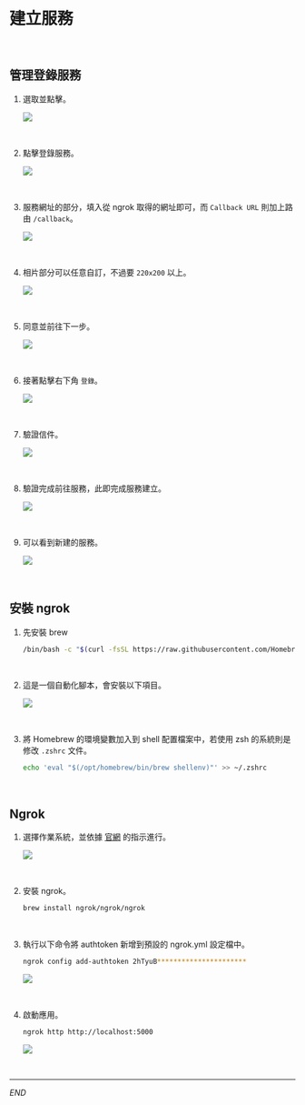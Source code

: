 # 建立服務

<br>

## 管理登錄服務

1. 選取並點擊。

    ![](images/img_01.png)

<br>

2. 點擊登錄服務。

    ![](images/img_02.png)

<br>

3. 服務網址的部分，填入從 ngrok 取得的網址即可，而 `Callback URL` 則加上路由 `/callback`。

    ![](images/img_07.png)

<br>

4. 相片部分可以任意自訂，不過要 `220x200` 以上。

    ![](images/img_09.png)

<br>

5. 同意並前往下一步。

    ![](images/img_08.png)

<br>

6. 接著點擊右下角 `登錄`。

    ![](images/img_10.png)

<br>

7. 驗證信件。

    ![](images/img_11.png)

<br>

8. 驗證完成前往服務，此即完成服務建立。

    ![](images/img_12.png)

<br>

9. 可以看到新建的服務。

    ![](images/img_13.png)

<br>

## 安裝 ngrok

1. 先安裝 brew

    ```bash
    /bin/bash -c "$(curl -fsSL https://raw.githubusercontent.com/Homebrew/install/HEAD/install.sh)"
    ```

<br>

2. 這是一個自動化腳本，會安裝以下項目。

    ![](images/img_03.png)

<br>

3. 將 Homebrew 的環境變數加入到 shell 配置檔案中，若使用 zsh 的系統則是修改 `.zshrc` 文件。

    ```bash
    echo 'eval "$(/opt/homebrew/bin/brew shellenv)"' >> ~/.zshrc
    ```

<br>

## Ngrok

1. 選擇作業系統，並依據 [官網](https://dashboard.ngrok.com/get-started/setup/macos) 的指示進行。

    ![](images/img_05.png)

<br>

2. 安裝 ngrok。

    ```bash
    brew install ngrok/ngrok/ngrok
    ```

<br>

3. 執行以下命令將 authtoken 新增到預設的 ngrok.yml 設定檔中。

    ```bash
    ngrok config add-authtoken 2hTyuB**********************
    ```

    ![](images/img_4.png)

<br>

4. 啟動應用。

    ```bash
    ngrok http http://localhost:5000
    ```

    ![](images/img_06.png)

<br>

___

_END_